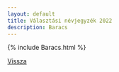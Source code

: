 ```yaml
---
layout: default
title: Választási névjegyzék 2022
description: Baracs
---
```


{% include Baracs.html %}

[Vissza](./)